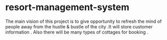 # resort-management-system
The main vision of this project is to give opportunity to refresh the mind of people away from the hustle &amp; bustle of the city .It will store customer information . Also there will be many types of cottages for booking .

